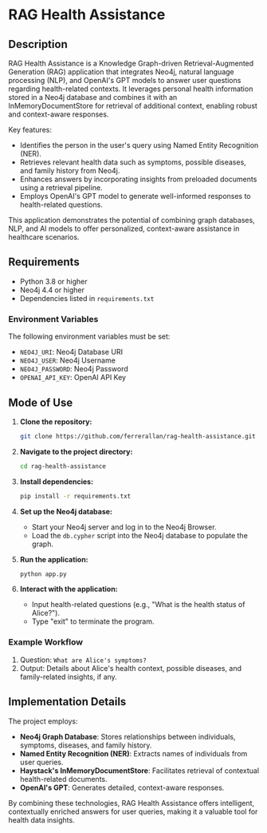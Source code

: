 
# RAG Health Assistance

## Description

RAG Health Assistance is a Knowledge Graph-driven Retrieval-Augmented Generation (RAG) application that integrates Neo4j, natural language processing (NLP), and OpenAI's GPT models to answer user questions regarding health-related contexts. It leverages personal health information stored in a Neo4j database and combines it with an InMemoryDocumentStore for retrieval of additional context, enabling robust and context-aware responses.

Key features:
- Identifies the person in the user's query using Named Entity Recognition (NER).
- Retrieves relevant health data such as symptoms, possible diseases, and family history from Neo4j.
- Enhances answers by incorporating insights from preloaded documents using a retrieval pipeline.
- Employs OpenAI's GPT model to generate well-informed responses to health-related questions.

This application demonstrates the potential of combining graph databases, NLP, and AI models to offer personalized, context-aware assistance in healthcare scenarios.

## Requirements

- Python 3.8 or higher
- Neo4j 4.4 or higher
- Dependencies listed in `requirements.txt`

### Environment Variables
The following environment variables must be set:
- `NEO4J_URI`: Neo4j Database URI
- `NEO4J_USER`: Neo4j Username
- `NEO4J_PASSWORD`: Neo4j Password
- `OPENAI_API_KEY`: OpenAI API Key

## Mode of Use

1. **Clone the repository:**
   ```bash
   git clone https://github.com/ferrerallan/rag-health-assistance.git
   ```

2. **Navigate to the project directory:**
   ```bash
   cd rag-health-assistance
   ```

3. **Install dependencies:**
   ```bash
   pip install -r requirements.txt
   ```

4. **Set up the Neo4j database:**
   - Start your Neo4j server and log in to the Neo4j Browser.
   - Load the `db.cypher` script into the Neo4j database to populate the graph.

5. **Run the application:**
   ```bash
   python app.py
   ```

6. **Interact with the application:**
   - Input health-related questions (e.g., "What is the health status of Alice?").
   - Type "exit" to terminate the program.

### Example Workflow
1. Question: `What are Alice's symptoms?`
2. Output: Details about Alice's health context, possible diseases, and family-related insights, if any.

## Implementation Details
The project employs:
- **Neo4j Graph Database**: Stores relationships between individuals, symptoms, diseases, and family history.
- **Named Entity Recognition (NER)**: Extracts names of individuals from user queries.
- **Haystack's InMemoryDocumentStore**: Facilitates retrieval of contextual health-related documents.
- **OpenAI's GPT**: Generates detailed, context-aware responses.

By combining these technologies, RAG Health Assistance offers intelligent, contextually enriched answers for user queries, making it a valuable tool for health data insights.

